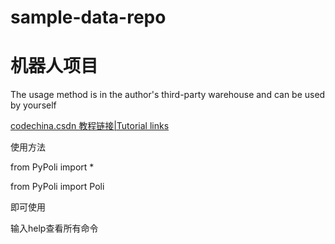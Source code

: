 # sample-data-repo

# 机器人项目

The usage method is in the author's third-party warehouse and can be used by yourself

[codechina.csdn 教程链接|Tutorial links](https://codechina.csdn.net/qq_53280175/polirobt)

使用方法

from PyPoli import * 

from PyPoli import Poli

即可使用

输入help查看所有命令